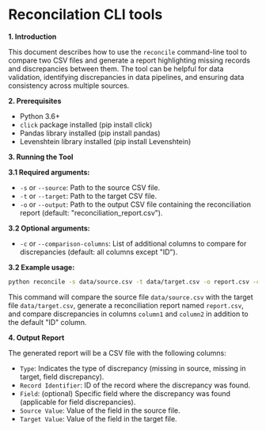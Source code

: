 # Reconcilation CLI  tools
**1. Introduction**

This document describes how to use the `reconcile` command-line tool to compare two CSV files and generate a report highlighting missing records and discrepancies between them. The tool can be helpful for data validation, identifying discrepancies in data pipelines, and ensuring data consistency across multiple sources.

**2. Prerequisites**

* Python 3.6+
* `click` package installed (pip install click)
* Pandas library installed (pip install pandas)
* Levenshtein library installed (pip install Levenshtein)

**3. Running the Tool**

**3.1 Required arguments:**

* `-s` or `--source`: Path to the source CSV file.
* `-t` or `--target`: Path to the target CSV file.
* `-o` or `--output`: Path to the output CSV file containing the reconciliation report (default: "reconciliation_report.csv").

**3.2 Optional arguments:**

* `-c` or `--comparison-columns`: List of additional columns to compare for discrepancies (default: all columns except "ID").

**3.2 Example usage:**

``` bash
python reconcile -s data/source.csv -t data/target.csv -o report.csv -c column1,column2
```

This command will compare the source file `data/source.csv` with the target file `data/target.csv`, generate a reconciliation report named `report.csv`, and compare discrepancies in columns `column1` and `column2` in addition to the default "ID" column.

**4. Output Report**

The generated report will be a CSV file with the following columns:

* `Type`: Indicates the type of discrepancy (missing in source, missing in target, field discrepancy).
* `Record Identifier`: ID of the record where the discrepancy was found.
* `Field`: (optional) Specific field where the discrepancy was found (applicable for field discrepancies).
* `Source Value`: Value of the field in the source file.
* `Target Value`: Value of the field in the target file.
